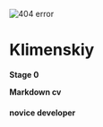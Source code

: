 ![404 error](/rsschool-cv/photo.jpg)
# Klimenskiy
**Stage 0**

__Markdown cv__
#### novice developer ####
